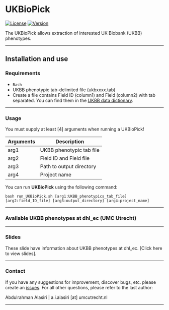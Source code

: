 UKBioPick
============
[![License](https://img.shields.io/badge/license-CC--BY--SA--4.0-orange)](https://choosealicense.com/licenses/cc-by-sa-4.0)
[![Version](https://img.shields.io/badge/Version-1.0.0-blue)](https://github.com/CirculatoryHealth/LoFTK)

The UKBioPick allows extraction of interested UK Biobank (UKBB) phenotypes.


--------------

## Installation and use

### Requirements
- `Bash`
- UKBB phenotypic tab-delimited file (ukbxxxx.tab)
- Create a file contains Field ID (column1) and Field (column2) with tab separated. You can find them in the [UKBB data dictionary](https://biobank.ndph.ox.ac.uk/~bbdatan/Data_Dictionary_Showcase.csv).  

--------------

### Usage
You must supply at least [4] arguments when running a UKBioPick!

Arguments                         | Description                      
--------------------------------- | --------------------------------
arg1                              | UKBB phenotypic tab file        
arg2                              | Field ID and Field file         
arg3                              | Path to output directory         
arg4                              | Project name                    


You can run **UKBioPick** using the following command:

```
bash run_UKBioPick.sh [arg1:UKBB_phenotypics_tab_file] [arg2:field_ID_file] [arg3:output_directory] [arg4:project_name]
```
--------------

### Available UKBB phenotypes at dhl_ec (UMC Utrecht)

--------------

### Slides
These slide have information about UKBB phenotypes at dhl_ec. [Click here to view slides].

--------------

### Contact

If you have any suggestions for improvement, discover bugs, etc. please create an [issues](https://github.com/CirculatoryHealth/UKBioPick/issues). For all other questions, please refer to the last author:

Abdulrahman Alasiri | a.i.alasiri [at] umcutrecht.nl

--------------
